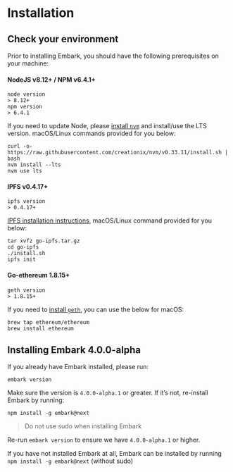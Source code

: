 # Installation
## Check your environment
Prior to installing Embark, you should have the following prerequisites on your machine:
#### NodeJS v8.12+ / NPM v6.4.1+
```
node version
> 8.12+
npm version
> 6.4.1
```
If you need to update Node, please [install `nvm`](https://github.com/creationix/nvm#installation) and install/use the LTS version. macOS/Linux commands provided for you below:
```
curl -o- https://raw.githubusercontent.com/creationix/nvm/v0.33.11/install.sh | bash
nvm install --lts
nvm use lts
```
#### IPFS v0.4.17+
```
ipfs version
> 0.4.17+
```
[IPFS installation instructions](https://ipfs.io/docs/install/#installing-from-a-prebuilt-package), macOS/Linux command provided for you below:
```
tar xvfz go-ipfs.tar.gz
cd go-ipfs
./install.sh
ipfs init
```

#### Go-ethereum 1.8.15+
```
geth version
> 1.8.15+
```
If you need to [install `geth`](https://github.com/ethereum/go-ethereum/wiki/Building-Ethereum), you can use the below for macOS:
```
brew tap ethereum/ethereum
brew install ethereum
```
## Installing Embark 4.0.0-alpha
If you already have Embark installed, please run: 
```
embark version
```

Make sure the version is `4.0.0-alpha.1` or greater. If it’s not, re-install Embark by running:
```
npm install -g embark@next
```
> Do not use sudo when installing Embark

Re-run `embark version` to ensure we have `4.0.0-alpha.1` or higher. 

If you have not installed Embark at all, Embark can be installed by running
`npm install -g embark@next` (without sudo)